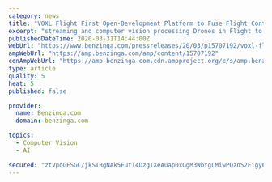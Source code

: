 ```yaml
---
category: news
title: "VOXL Flight First Open-Development Platform to Fuse Flight Controller and Companion Computer on Single Board"
excerpt: "streaming and computer vision processing Drones in Flight to Support Security, Defense, Industrial and Consumer Applications Security and defense industries have long been the pioneers and supporters of drone innovation, providing safety solutions for soldiers and first responders. Effective January 3, 2020, the National Defense Authorization ..."
publishedDateTime: 2020-03-31T14:44:00Z
webUrl: "https://www.benzinga.com/pressreleases/20/03/p15707192/voxl-flight-first-open-development-platform-to-fuse-flight-controller-and-companion-computer-on-si"
ampWebUrl: "https://amp.benzinga.com/amp/content/15707192"
cdnAmpWebUrl: "https://amp-benzinga-com.cdn.ampproject.org/c/s/amp.benzinga.com/amp/content/15707192"
type: article
quality: 5
heat: 5
published: false

provider:
  name: Benzinga.com
  domain: benzinga.com

topics:
  - Computer Vision
  - AI

secured: "ztVpoGFSGC/jkSTBgNAk5EutT4DzgIXeAuap0xGgM3WbYgLMiwPOznS2Figy6qV4pFno0+uPRnEs1b7gmwGD2uJ1kjL7Eh07nDZXDlm6ABRv4jfVyEgHhNY0+zzX5VXQ5I3DUvIp0b66EwvxbeeT2RXtHxMdJsGaAfrr6hFpRRFAIkbSR11YS5/WTN1F4dQ6obIO7Vr6PVrMBFU9m2ZnybsnyZkPKykQZxynJvBGP6B/DF9dS2lyIUSbflqtmFuoZsFqcW7L+LCYCiuUQrfRHT1BqQZMCLVO2LYDNKSxjWVlfXbiCsT9ZuFU6Zu3GO2R;E4SHx42Iyuas7G+1E+fKVQ=="
---
```


